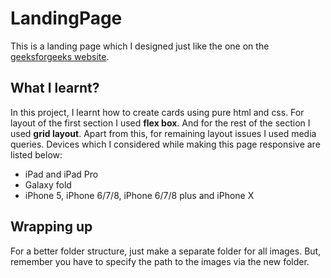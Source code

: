 # LandingPage
This is a landing page which I designed just like the one on the [geeksforgeeks website](https://www.geeksforgeeks.org/top-10-projects-for-beginners-to-practice-html-and-css-skills/). 

## What I learnt?
In this project, I learnt how to create cards using pure html and css. 
For layout of the first section I used **flex box**. And for the rest of the section I used **grid layout**.
Apart from this, for remaining layout issues I used media queries.
Devices which I considered while making this page responsive are listed below:
- iPad and iPad Pro
- Galaxy fold
- iPhone 5, iPhone 6/7/8, iPhone 6/7/8 plus and iPhone X

## Wrapping up
For a better folder structure, just make a separate folder for all images. But, remember you have to specify the path to the images via the new folder.

